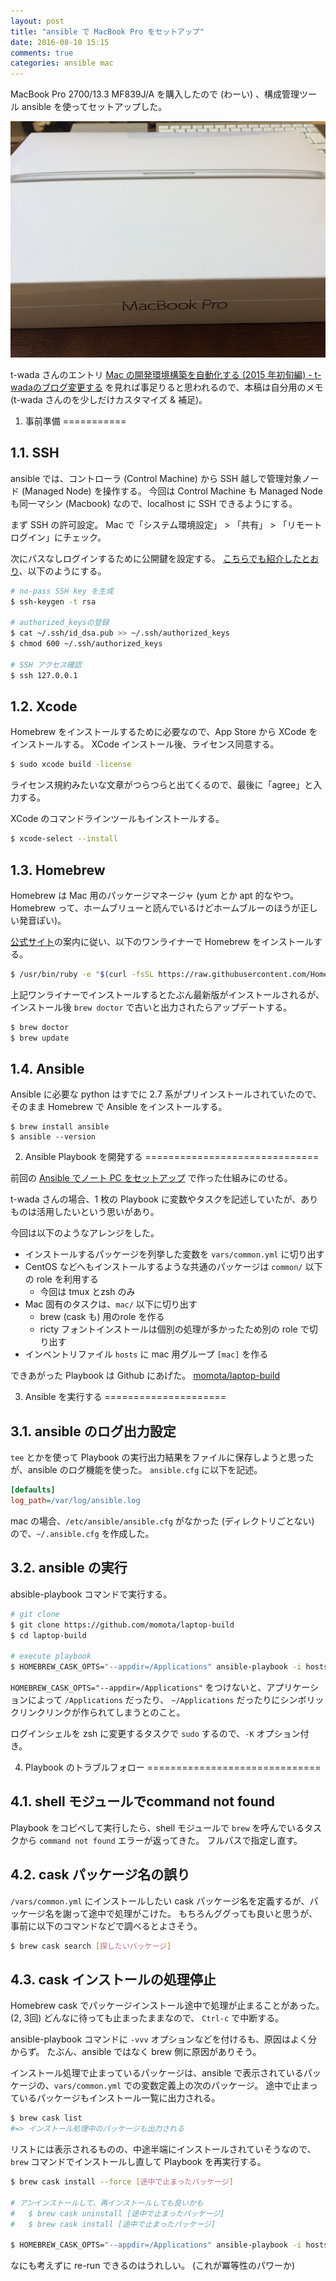 ```yaml
---
layout: post
title: "ansible で MacBook Pro をセットアップ"
date: 2016-08-10 15:15
comments: true
categories: ansible mac
---
```


MacBook Pro 2700/13.3 MF839J/A を購入したので (わーい) 、構成管理ツール ansible を使ってセットアップした。

![macbook pro](/images/20160810_macbookpro.jpg)

t-wada さんのエントリ [Mac の開発環境構築を自動化する (2015 年初旬編) - t-wadaのブログ変更する](http://t-wada.hatenablog.jp/entry/mac-provisioning-by-ansible)
を見れば事足りると思われるので、本稿は自分用のメモ(t-wada さんのを少しだけカスタマイズ & 補足)。


<!-- more -->



1. 事前準備
===========


1.1. SSH
--------

ansible では、コントローラ (Control Machine) から SSH 越しで管理対象ノード (Managed Node) を操作する。
今回は Control Machine も Managed Node も同一マシン (Macbook) なので、localhost に SSH できるようにする。


まず SSH の許可設定。
Mac で「システム環境設定」 > 「共有」 > 「リモートログイン」にチェック。


次にパスなしログインするために公開鍵を設定する。
[こちらでも紹介したとおり](http://momota.github.io/blog/2016/02/08/ansible/)、以下のようにする。

```sh
# no-pass SSH key を生成
$ ssh-keygen -t rsa

# authorized_keysの登録
$ cat ~/.ssh/id_dsa.pub >> ~/.ssh/authorized_keys
$ chmod 600 ~/.ssh/authorized_keys

# SSH アクセス確認
$ ssh 127.0.0.1
```


1.2. Xcode
----------

Homebrew をインストールするために必要なので、App Store から XCode をインストールする。
XCode インストール後、ライセンス同意する。

```sh
$ sudo xcode build -license
```

ライセンス規約みたいな文章がつらつらと出てくるので、最後に「agree」と入力する。

XCode のコマンドラインツールもインストールする。

```sh
$ xcode-select --install
```


1.3. Homebrew
-------------

Homebrew は Mac 用のパッケージマネージャ (yum とか apt 的なやつ。
Homebrew って、ホームブリューと読んでいるけどホームブルーのほうが正しい発音ぽい)。

[公式サイト](http://brew.sh/index_ja.html)の案内に従い、以下のワンライナーで Homebrew をインストールする。

```sh
$ /usr/bin/ruby -e "$(curl -fsSL https://raw.githubusercontent.com/Homebrew/install/master/install)"
```

上記ワンライナーでインストールするとたぶん最新版がインストールされるが、インストール後 `brew doctor` で古いと出力されたらアップデートする。

```sh
$ brew doctor
$ brew update
```


1.4. Ansible
------------

Ansible に必要な python はすでに 2.7 系がプリインストールされていたので、
そのまま Homebrew で Ansible をインストールする。

```
$ brew install ansible
$ ansible --version
```



2. Ansible Playbook を開発する
==============================

前回の [Ansible でノート PC をセットアップ](http://momota.github.io/blog/2016/02/08/ansible/) で作った仕組みにのせる。

t-wada さんの場合、1 枚の Playbook に変数やタスクを記述していたが、ありものは活用したいという思いがあり。

今回は以下のようなアレンジをした。

- インストールするパッケージを列挙した変数を `vars/common.yml` に切り出す
- CentOS などへもインストールするような共通のパッケージは `common/` 以下の role を利用する
  - 今回は tmux とzsh のみ
- Mac 固有のタスクは、`mac/` 以下に切り出す
  - brew (cask も) 用のrole を作る
  - ricty フォントインストールは個別の処理が多かったため別の role で切り出す
- インベントリファイル `hosts` に mac 用グループ `[mac]` を作る

できあがった Playbook は Github にあげた。 [momota/laptop-build](https://github.com/momota/laptop-build)



3. Ansible を実行する
=====================

3.1. ansible のログ出力設定
---------------------------

`tee` とかを使って Playbook の実行出力結果をファイルに保存しようと思ったが、ansible のログ機能を使った。
`ansible.cfg` に以下を記述。

```ini
[defaults]
log_path=/var/log/ansible.log
```

mac の場合、`/etc/ansible/ansible.cfg` がなかった (ディレクトリごとない) ので、`~/.ansible.cfg` を作成した。



3.2. ansible の実行
-------------------

absible-playbook コマンドで実行する。


```sh
# git clone
$ git clone https://github.com/momota/laptop-build
$ cd laptop-build

# execute playbook
$ HOMEBREW_CASK_OPTS="--appdir=/Applications" ansible-playbook -i hosts mac/site.yml -vv -K
```

`HOMEBREW_CASK_OPTS="--appdir=/Applications"` をつけないと、アプリケーションによって `/Applications` だったり、 `~/Applications` だったりにシンボリックリンクリンクが作られてしまうとのこと。

ログインシェルを zsh に変更するタスクで `sudo` するので、`-K` オプション付き。



4. Playbook のトラブルフォロー
==============================


4.1. shell モジュールでcommand not found
----------------------------------------

Playbook をコピペして実行したら、shell モジュールで `brew` を呼んでいるタスクから
`command not found` エラーが返ってきた。
フルパスで指定し直す。


4.2. cask パッケージ名の誤り
----------------------------

`/vars/common.yml` にインストールしたい cask パッケージ名を定義するが、パッケージ名を謝って途中で処理がこけた。
もちろんググっても良いと思うが、事前に以下のコマンドなどで調べるとよさそう。

```sh
$ brew cask search [探したいパッケージ]
```

4.3. cask インストールの処理停止
--------------------------------

Homebrew cask でパッケージインストール途中で処理が止まることがあった。(2, 3回)
どんなに待っても止まったままなので、 `Ctrl-c` で中断する。

ansible-playbook コマンドに `-vvv` オプションなどを付けるも、原因はよく分からず。
たぶん、ansible ではなく brew 側に原因がありそう。


インストール処理で止まっているパッケージは、ansible で表示されているパッケージの、`vars/common.yml` での変数定義上の次のパッケージ。
途中で止まっているパッケージもインストール一覧に出力される。

```sh
$ brew cask list
#=> インストール処理中のパッケージも出力される
```

リストには表示されるものの、中途半端にインストールされていそうなので、
`brew` コマンドでインストールし直して Playbook を再実行する。

```sh
$ brew cask install --force [途中で止まったパッケージ]

# アンインストールして、再インストールしても良いかも
#   $ brew cask uninstall [途中で止まったパッケージ]
#   $ brew cask install [途中で止まったパッケージ]

$ HOMEBREW_CASK_OPTS="--appdir=/Applications" ansible-playbook -i hosts mac/site.yml -vv -K
```

なにも考えずに re-run できるのはうれしい。 (これが冪等性のパワーか)

